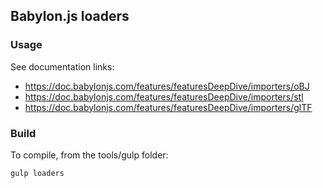 ## Babylon.js loaders

### Usage
See documentation links:
- https://doc.babylonjs.com/features/featuresDeepDive/importers/oBJ
- https://doc.babylonjs.com/features/featuresDeepDive/importers/stl
- https://doc.babylonjs.com/features/featuresDeepDive/importers/glTF

### Build
To compile, from the tools/gulp folder:

```
gulp loaders
```